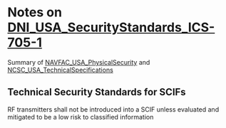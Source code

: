 # Notes on [DNI_USA_SecurityStandards_ICS-705-1](../sources/DNI_USA_SecurityStandards_ICS-705-1.pdf)

Summary of [NAVFAC_USA_PhysicalSecurity](../sources/NAVFAC_USA_PhysicalSecurity.pdf) and [NCSC_USA_TechnicalSpecifications](../sources/NCSC_USA_TechnicalSpecifications.pdf)

## Technical Security Standards for SCIFs

RF transmitters shall not be introduced into a SCIF unless evaluated and mitigated to be a low risk to classified information
